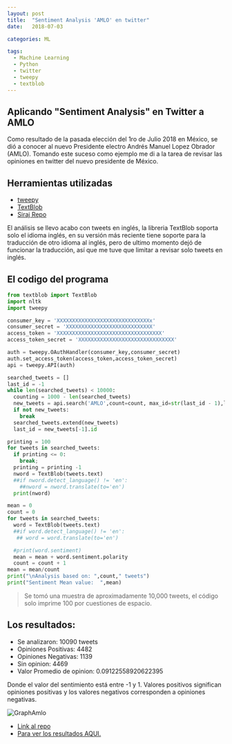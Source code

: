 ```yaml
---
layout: post
title:  "Sentiment Analysis 'AMLO' en twitter"
date:   2018-07-03

categories: ML

tags:
  - Machine Learning
  - Python
  - twitter
  - tweepy
  - textblob
---
```


## Aplicando "Sentiment Analysis" en Twitter a AMLO

Como resultado de la pasada elección del 1ro de Julio 2018 en México, se dió a conocer al nuevo Presidente electro
Andrés Manuel Lopez Obrador (AMLO).
Tomando este suceso como ejemplo me di a la tarea de revisar las opiniones en twitter del nuevo presidente de México.
 

## Herramientas utilizadas
* [tweepy](http://www.tweepy.org/)
* [TextBlob](https://textblob.readthedocs.io/en/dev/)
* [Siraj Repo](https://github.com/llSourcell/twitter_sentiment_challenge)

El análisis se llevo acabo con tweets en inglés, la libreria TextBlob soporta solo el idioma inglés,
en su versión más reciente tiene soporte para la traducción de otro idioma al inglés, pero de ultimo momento dejó de funcionar 
la traducción, así que me tuve que limitar a revisar solo tweets en inglés.

<!-- more -->

## El codigo del programa
```python
from textblob import TextBlob
import nltk
import tweepy

consumer_key = 'XXXXXXXXXXXXXXXXXXXXXXXXXXXXXXx'
consumer_secret = 'XXXXXXXXXXXXXXXXXXXXXXXXXXXX'
access_token = 'XXXXXXXXXXXXXXXXXXXXXXXXXXXXXXXXXX'
access_token_secret = 'XXXXXXXXXXXXXXXXXXXXXXXXXXXXXXX'

auth = tweepy.OAuthHandler(consumer_key,consumer_secret)
auth.set_access_token(access_token,access_token_secret)
api = tweepy.API(auth)

searched_tweets = []
last_id = -1
while len(searched_tweets) < 10000:
  counting = 1000 - len(searched_tweets)
  new_tweets = api.search('AMLO',count=count, max_id=str(last_id - 1),lang='en')
  if not new_tweets:
    break
  searched_tweets.extend(new_tweets)
  last_id = new_tweets[-1].id

printing = 100 
for tweets in searched_tweets:
  if printing <= 0:
    break;
  printing = printing -1
  nword = TextBlob(tweets.text)
  ##if nword.detect_language() != 'en':
    ##nword = nword.translate(to='en')
  print(nword)

mean = 0
count = 0
for tweets in searched_tweets:
  word = TextBlob(tweets.text)
  ##if word.detect_language() != 'en':
   ## word = word.translate(to='en')

  #print(word.sentiment)
  mean = mean + word.sentiment.polarity
  count = count + 1
mean = mean/count
print("\nAnalysis based on: ",count," tweets")
print("Sentiment Mean value:  ",mean)

```


> Se tomó una muestra de aproximadamente 10,000 tweets, el código solo imprime 100 por cuestiones de espacio.

## Los resultados:
* Se analizaron:  10090  tweets
* Opiniones Positivas:  4482
* Opiniones Negativas:  1139
* Sin opinion:  4469
* Valor Promedio de opinion:   0.09122558920622395


Donde el valor del sentimiento está entre -1 y 1. Valores positivos significan opiniones positivas y los valores negativos
corresponden a opiniones negativas.

![GraphAmlo](https://github.com/forcesk/forcesk.github.io/blob/master/public/EC/GraphAMLO.png)

* [Link al repo](https://github.com/forcesk/ML-ForFun/tree/master/AMLO-twitter)
* [Para ver los resultados AQUI.](https://github.com/forcesk/ML-ForFun/blob/master/AMLO-twitter/AMLO_TwitterSentimentAnalysis.ipynb)

